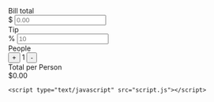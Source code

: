 <!DOCTYPE html>
<html lang="en">
  <head>
    <meta charset="UTF-8" />
    <link rel="preconnect" href="https://fonts.googleapis.com" />
    <link rel="preconnect" href="https://fonts.gstatic.com" crossorigin />
    <link
      href="https://fonts.googleapis.com/css2?family=M+PLUS+Rounded+1c:wght@500&display=swap"
      rel="stylesheet"
    />
    <meta http-equiv="X-UA-Compatible" content="IE=edge" />
    <meta name="viewport" content="width=device-width, initial-scale=1.0" />
    <link rel="stylesheet" href="style.css" type="text/css" />
    <title>Tip Calculator</title>
  </head>
  <body>
    <div class="wrapper">
      <div class="container" id="topContainer">
        <div class="title">Bill total</div>
        <div class="inputContainer">
          <span>$</span>
          <input
            onkeyup="calculateBill()"
            type="text"
            id="billTotalInput"
            placeholder="0.00"
          />
        </div>
      </div>
      <div class="container">
        <div class="title">Tip</div>
        <div class="inputContainer">
          <span>%</span>
          <input
            onkeyup="calculateBill()"
            type="text"
            id="tipInput"
            placeholder="10"
          />
        </div>
      </div>
      <div class="container" id="bottom">
        <div class="splitContainer">
          <div class="title">People</div>
          <div class="controls">
            <span class="buttonContainer">
              <button class="splitButton" onclick="increasePeople()">
                <span class="buttonText">+</span>
              </button>
            </span>
            <span class="splitAmount" id="numberOfPeople">1</span>
            <span class="buttonContainer">
              <button class="splitButton" onclick="decreasePeople()">
                <span class="buttonText">-</span>
              </button>
            </span>
          </div>
        </div>
        <div class="totalContainer">
          <div class="title">Total per Person</div>
          <div class="total" id="perPersonTotal">$0.00</div>
        </div>
      </div>
    </div>

    <script type="text/javascript" src="script.js"></script>
  </body>
